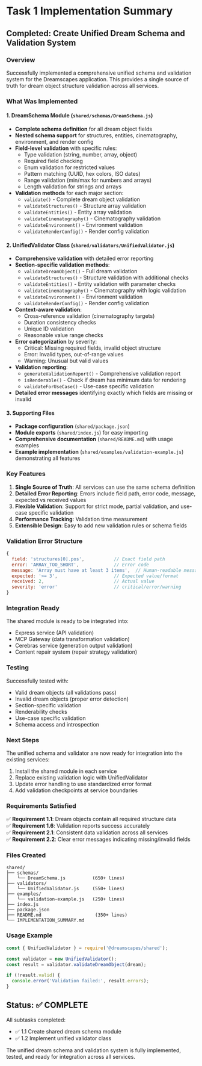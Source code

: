 # Task 1 Implementation Summary

## Completed: Create Unified Dream Schema and Validation System

### Overview

Successfully implemented a comprehensive unified schema and validation system for the Dreamscapes application. This provides a single source of truth for dream object structure validation across all services.

### What Was Implemented

#### 1. DreamSchema Module (`shared/schemas/DreamSchema.js`)

- **Complete schema definition** for all dream object fields
- **Nested schema support** for structures, entities, cinematography, environment, and render config
- **Field-level validation** with specific rules:
  - Type validation (string, number, array, object)
  - Required field checking
  - Enum validation for restricted values
  - Pattern matching (UUID, hex colors, ISO dates)
  - Range validation (min/max for numbers and arrays)
  - Length validation for strings and arrays
- **Validation methods** for each major section:
  - `validate()` - Complete dream object validation
  - `validateStructures()` - Structure array validation
  - `validateEntities()` - Entity array validation
  - `validateCinematography()` - Cinematography validation
  - `validateEnvironment()` - Environment validation
  - `validateRenderConfig()` - Render config validation

#### 2. UnifiedValidator Class (`shared/validators/UnifiedValidator.js`)

- **Comprehensive validation** with detailed error reporting
- **Section-specific validation methods**:
  - `validateDreamObject()` - Full dream validation
  - `validateStructures()` - Structure validation with additional checks
  - `validateEntities()` - Entity validation with parameter checks
  - `validateCinematography()` - Cinematography with logic validation
  - `validateEnvironment()` - Environment validation
  - `validateRenderConfig()` - Render config validation
- **Context-aware validation**:
  - Cross-reference validation (cinematography targets)
  - Duration consistency checks
  - Unique ID validation
  - Reasonable value range checks
- **Error categorization** by severity:
  - Critical: Missing required fields, invalid object structure
  - Error: Invalid types, out-of-range values
  - Warning: Unusual but valid values
- **Validation reporting**:
  - `generateValidationReport()` - Comprehensive validation report
  - `isRenderable()` - Check if dream has minimum data for rendering
  - `validateForUseCase()` - Use-case specific validation
- **Detailed error messages** identifying exactly which fields are missing or invalid

#### 3. Supporting Files

- **Package configuration** (`shared/package.json`)
- **Module exports** (`shared/index.js`) for easy importing
- **Comprehensive documentation** (`shared/README.md`) with usage examples
- **Example implementation** (`shared/examples/validation-example.js`) demonstrating all features

### Key Features

1. **Single Source of Truth**: All services can use the same schema definition
2. **Detailed Error Reporting**: Errors include field path, error code, message, expected vs received values
3. **Flexible Validation**: Support for strict mode, partial validation, and use-case specific validation
4. **Performance Tracking**: Validation time measurement
5. **Extensible Design**: Easy to add new validation rules or schema fields

### Validation Error Structure

```javascript
{
  field: 'structures[0].pos',           // Exact field path
  error: 'ARRAY_TOO_SHORT',             // Error code
  message: 'Array must have at least 3 items',  // Human-readable message
  expected: '>= 3',                     // Expected value/format
  received: 2,                          // Actual value
  severity: 'error'                     // critical/error/warning
}
```

### Integration Ready

The shared module is ready to be integrated into:

- Express service (API validation)
- MCP Gateway (data transformation validation)
- Cerebras service (generation output validation)
- Content repair system (repair strategy validation)

### Testing

Successfully tested with:

- Valid dream objects (all validations pass)
- Invalid dream objects (proper error detection)
- Section-specific validation
- Renderability checks
- Use-case specific validation
- Schema access and introspection

### Next Steps

The unified schema and validator are now ready for integration into the existing services:

1. Install the shared module in each service
2. Replace existing validation logic with UnifiedValidator
3. Update error handling to use standardized error format
4. Add validation checkpoints at service boundaries

### Requirements Satisfied

✅ **Requirement 1.1**: Dream objects contain all required structure data  
✅ **Requirement 1.6**: Validation reports success accurately  
✅ **Requirement 2.1**: Consistent data validation across all services  
✅ **Requirement 2.2**: Clear error messages indicating missing/invalid fields

### Files Created

```
shared/
├── schemas/
│   └── DreamSchema.js          (650+ lines)
├── validators/
│   └── UnifiedValidator.js     (550+ lines)
├── examples/
│   └── validation-example.js   (250+ lines)
├── index.js
├── package.json
├── README.md                    (350+ lines)
└── IMPLEMENTATION_SUMMARY.md
```

### Usage Example

```javascript
const { UnifiedValidator } = require('@dreamscapes/shared');

const validator = new UnifiedValidator();
const result = validator.validateDreamObject(dream);

if (!result.valid) {
  console.error('Validation failed:', result.errors);
}
```

## Status: ✅ COMPLETE

All subtasks completed:

- ✅ 1.1 Create shared dream schema module
- ✅ 1.2 Implement unified validator class

The unified dream schema and validation system is fully implemented, tested, and ready for integration across all services.
